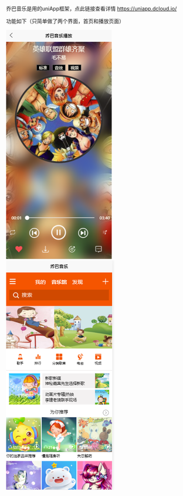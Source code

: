 乔巴音乐是用的uniApp框架，点此链接查看详情 https://uniapp.dcloud.io/

功能如下（只简单做了两个界面，首页和播放页面）


![image](https://github.com/wanwanzhai/qiaobaMusic/blob/master/image/%E6%92%AD%E6%94%BE.png)
![image](https://github.com/wanwanzhai/qiaobaMusic/blob/master/image/%E9%A6%96%E9%A1%B5.png)
